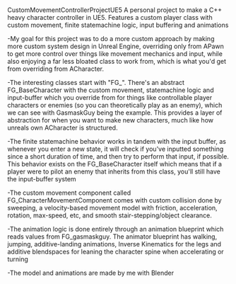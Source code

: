 # 
CustomMovementControllerProjectUE5
A personal project to make a C++ heavy character controller in UE5. Features a custom player class with custom movement, finite statemachine logic, input buffering and animations

-My goal for this project was to do a more custom approach by making more custom system design in Unreal Engine, overriding only from APawn to get more control over things like movement mechanics and input, while also enjoying a far less bloated class to work from, which is what you'd get from overriding from ACharacter.

-The interesting classes start with "FG_". There's an abstract FG_BaseCharacter with the custom movement, statemachine logic and input-buffer which you override from for things like controllable player characters or enemies (so you can theoretically play as an enemy), which we can see with GasmaskGuy being the example.
This provides a layer of abstraction for when you want to make new characters, much like how unreals own ACharacter is structured.

-The finite statemachine behavior works in tandem with the input buffer, as whenever you enter a new state, it will check if you've inputted something since a short duration of time, and then try to perform that input, if possible. 
This behavior exists on the FG_BaseCharacter itself which means that if a player were to pilot an enemy that inherits from this class, you'll still have the input-buffer system

-The custom movement component called FG_CharacterMovementComponent comes with custom collision done by sweeping, a velocity-based movement model with friction, acceleration, rotation, max-speed, etc, and smooth stair-stepping/object clearance.

-The animation logic is done entirely through an animation blueprint which reads values from FG_gasmaskguy. The animator blueprint has walking, jumping, additive-landing animations, Inverse Kinematics for the legs and additive blendspaces for leaning the character spine when accelerating or turning

-The model and animations are made by me with Blender
